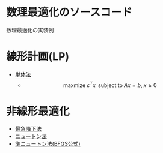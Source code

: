 # 数理最適化のソースコード
数理最適化の実装例

# 線形計画(LP)
- [単体法](simplex)
    - $$\text{maxmize} \; c^Tx \;\; \text{subject to} \; Ax = b,\; x \geq 0 $$

# 非線形最適化
- [最急降下法](gds)
- [ニュートン法](newton)
- [準ニュートン法(BFGS公式)](bfgs)

